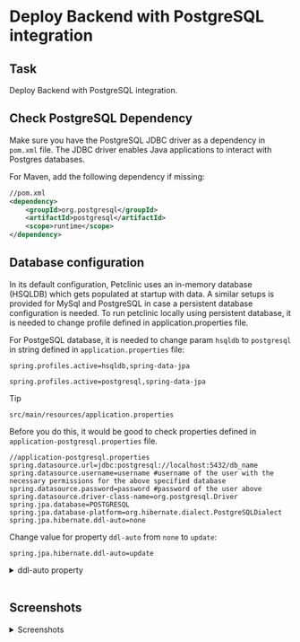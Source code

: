 # Deploy Backend with PostgreSQL integration

## Task
Deploy Backend with PostgreSQL integration.

## Check PostgreSQL Dependency
Make sure you have the PostgreSQL JDBC driver as a dependency in `pom.xml` file. The JDBC driver enables Java applications to interact with Postgres databases.

For Maven, add the following dependency if missing:

```xml
//pom.xml
<dependency>
    <groupId>org.postgresql</groupId>
    <artifactId>postgresql</artifactId>
    <scope>runtime</scope>
</dependency>
```

## Database configuration 

In its default configuration, Petclinic uses an in-memory database (HSQLDB) which gets populated at startup with data. A similar setups is provided for MySql and PostgreSQL in case a persistent database configuration is needed. To run petclinic locally using persistent database, it is needed to change profile defined in application.properties file.

For PostgeSQL database, it is needed to change param `hsqldb` to `postgresql` in string defined in `application.properties` file:
```
spring.profiles.active=hsqldb,spring-data-jpa
```
```
spring.profiles.active=postgresql,spring-data-jpa
```

 > [!TIP]
 > `src/main/resources/application.properties`

Before you do this, it would be good to check properties defined in `application-postgresql.properties` file.

```
//application-postgresql.properties
spring.datasource.url=jdbc:postgresql://localhost:5432/db_name
spring.datasource.username=username #username of the user with the necessary permissions for the above specified database 
spring.datasource.password=password #password of the user above
spring.datasource.driver-class-name=org.postgresql.Driver
spring.jpa.database=POSTGRESQL
spring.jpa.database-platform=org.hibernate.dialect.PostgreSQLDialect
spring.jpa.hibernate.ddl-auto=none
```

Change value for property `ddl-auto` from `none` to `update`:
```
spring.jpa.hibernate.ddl-auto=update
```

<details>
<summary>ddl-auto property</summary>

The ddl-auto property sets the behavior of Hibernate’s schema generation tool and has five possible values:
- `create` – On application start-up, drop all tables managed by Hibernate, - then create them from scratch.
- `create-drop` – On application start-up, create all tables managed by - Hibernate. On shutdown, drop all of them.
- `update` – On application start-up, update the existing tables to match the schema Hibernate expects if necessary.
- `validate` – On application start-up, check that the existing tables match the schema Hibernate expects, and throw an exception if they do not match.
- `none` – Do not perform any automatic schema management.
</details>
<br>

## Screenshots 

<details>
<summary>Screenshots</summary>

Select query in psql on table `specialties`:  
![01](https://github.com/adinpilavdzija/devops-internship-atlantbh/blob/283e88c3667e40917290fc13a46a38b69f18697e/06_backend_postgresql_integration/01_screenshot_db_select_before.png)

Executed POST method in Swagger:  
![02](https://github.com/adinpilavdzija/devops-internship-atlantbh/blob/283e88c3667e40917290fc13a46a38b69f18697e/06_backend_postgresql_integration/02_screenshot_post_1.png)
![03](https://github.com/adinpilavdzija/devops-internship-atlantbh/blob/283e88c3667e40917290fc13a46a38b69f18697e/06_backend_postgresql_integration/03_screenshot_post_2.png)

Status code after manipulation of data:  
![04](https://github.com/adinpilavdzija/devops-internship-atlantbh/blob/283e88c3667e40917290fc13a46a38b69f18697e/06_backend_postgresql_integration/04_screenshot_post_status_code.png)

Select query in psql on table `specialties` after manipulation of data:  
![05](https://github.com/adinpilavdzija/devops-internship-atlantbh/blob/283e88c3667e40917290fc13a46a38b69f18697e/06_backend_postgresql_integration/05_screenshot_db_select_after.png)
</details>
